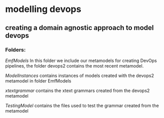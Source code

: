 # modelling devops

## creating a domain agnostic approach to model devops


### Folders:

*EmfModels* In this folder we include our metamodels for creating DevOps pipelines, the folder devops2 contains the most recent metamodel.

*ModelInstances* contains instances of models created with the devops2 metamodel in folder EmfModels


*xtextgrammar* contains the xtext grammars created from the devops2 metamodel

*TestingModel* contains the files used to test the grammar created from the metamodel